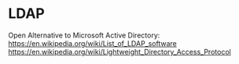# LDAP
Open Alternative to Microsoft Active Directory: https://en.wikipedia.org/wiki/List_of_LDAP_software https://en.wikipedia.org/wiki/Lightweight_Directory_Access_Protocol
